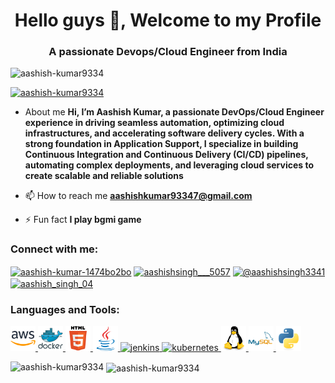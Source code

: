 <h1 align="center">Hello guys 👋, Welcome to my Profile</h1>
<h3 align="center">A passionate Devops/Cloud Engineer from India</h3>

<p align="left"> <img src="https://komarev.com/ghpvc/?username=aashish-kumar9334&label=Profile%20views&color=0e75b6&style=flat" alt="aashish-kumar9334" /> </p>

<p align="left"> <a href="https://github.com/ryo-ma/github-profile-trophy"><img src="https://github-profile-trophy.vercel.app/?username=aashish-kumar9334" alt="aashish-kumar9334" /></a> </p>

- About me **Hi, I’m Aashish Kumar, a passionate DevOps/Cloud Engineer experience in driving seamless automation, optimizing cloud infrastructures, and accelerating software delivery cycles. With a strong foundation in Application Support, I specialize in building Continuous Integration and Continuous Delivery (CI/CD) pipelines, automating complex deployments, and leveraging cloud services to create scalable and reliable solutions**

- 📫 How to reach me **aashishkumar93347@gmail.com**

- ⚡ Fun fact **I play bgmi game**

<h3 align="left">Connect with me:</h3>
<p align="left">
<a href="https://linkedin.com/in/aashish-kumar-1474bo2bo" target="blank"><img align="center" src="https://raw.githubusercontent.com/rahuldkjain/github-profile-readme-generator/master/src/images/icons/Social/linked-in-alt.svg" alt="aashish-kumar-1474bo2bo" height="30" width="40" /></a>
<a href="https://instagram.com/aashishsingh___5057" target="blank"><img align="center" src="https://raw.githubusercontent.com/rahuldkjain/github-profile-readme-generator/master/src/images/icons/Social/instagram.svg" alt="aashishsingh___5057" height="30" width="40" /></a>
<a href="https://www.hackerrank.com/@aashishsingh3341" target="blank"><img align="center" src="https://raw.githubusercontent.com/rahuldkjain/github-profile-readme-generator/master/src/images/icons/Social/hackerrank.svg" alt="@aashishsingh3341" height="30" width="40" /></a>
<a href="https://www.leetcode.com/aashish_singh_04" target="blank"><img align="center" src="https://raw.githubusercontent.com/rahuldkjain/github-profile-readme-generator/master/src/images/icons/Social/leet-code.svg" alt="aashish_singh_04" height="30" width="40" /></a>
</p>

<h3 align="left">Languages and Tools:</h3>
<p align="left"> <a href="https://aws.amazon.com" target="_blank" rel="noreferrer"> <img src="https://raw.githubusercontent.com/devicons/devicon/master/icons/amazonwebservices/amazonwebservices-original-wordmark.svg" alt="aws" width="40" height="40"/> </a> <a href="https://www.docker.com/" target="_blank" rel="noreferrer"> <img src="https://raw.githubusercontent.com/devicons/devicon/master/icons/docker/docker-original-wordmark.svg" alt="docker" width="40" height="40"/> </a> <a href="https://www.w3.org/html/" target="_blank" rel="noreferrer"> <img src="https://raw.githubusercontent.com/devicons/devicon/master/icons/html5/html5-original-wordmark.svg" alt="html5" width="40" height="40"/> </a> <a href="https://www.java.com" target="_blank" rel="noreferrer"> <img src="https://raw.githubusercontent.com/devicons/devicon/master/icons/java/java-original.svg" alt="java" width="40" height="40"/> </a> <a href="https://www.jenkins.io" target="_blank" rel="noreferrer"> <img src="https://www.vectorlogo.zone/logos/jenkins/jenkins-icon.svg" alt="jenkins" width="40" height="40"/> </a> <a href="https://kubernetes.io" target="_blank" rel="noreferrer"> <img src="https://www.vectorlogo.zone/logos/kubernetes/kubernetes-icon.svg" alt="kubernetes" width="40" height="40"/> </a> <a href="https://www.linux.org/" target="_blank" rel="noreferrer"> <img src="https://raw.githubusercontent.com/devicons/devicon/master/icons/linux/linux-original.svg" alt="linux" width="40" height="40"/> </a> <a href="https://www.mysql.com/" target="_blank" rel="noreferrer"> <img src="https://raw.githubusercontent.com/devicons/devicon/master/icons/mysql/mysql-original-wordmark.svg" alt="mysql" width="40" height="40"/> </a> <a href="https://www.python.org" target="_blank" rel="noreferrer"> <img src="https://raw.githubusercontent.com/devicons/devicon/master/icons/python/python-original.svg" alt="python" width="40" height="40"/> </a> </p>

<p><img align="left" src="https://github-readme-stats.vercel.app/api/top-langs?username=aashish-kumar9334&show_icons=true&locale=en&layout=compact" alt="aashish-kumar9334" /></p>

<p>&nbsp;<img align="center" src="https://github-readme-stats.vercel.app/api?username=aashish-kumar9334&show_icons=true&locale=en" alt="aashish-kumar9334" /></p>
